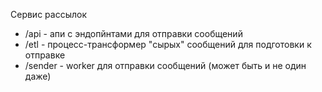 Сервис рассылок
* /api - апи с эндопйнтами для отправки сообщений
* /etl - процесс-трансформер "сырых" сообщений для подготовки к отправке
* /sender - worker для отправки сообщений (может быть и не один даже)